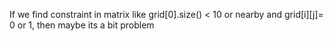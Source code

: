 If we find constraint in matrix like grid[0].size() < 10 or nearby and grid[i][j]= 0 or 1, then maybe its a bit problem
